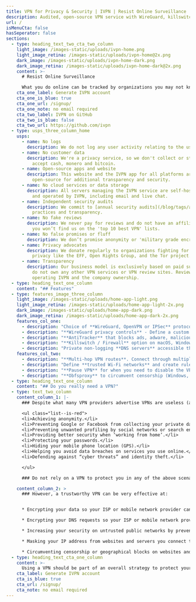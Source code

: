 ```yaml
---
title: VPN for Privacy & Security | IVPN | Resist Online Surveillance
description: Audited, open-source VPN service with WireGuard, killswitch and tracker blocker. No logs, no false promises. Anonymous signup with 30 day money back guarantee.
url: /
isMenuCta: false
hasSeperator: false
sections:
  - type: heading_text_two_cta_two_column
    light_image: /images-static/uploads/ivpn-home.png
    light_image_retina: /images-static/uploads/ivpn-home@2x.png
    dark_image: /images-static/uploads/ivpn-home-dark.png
    dark_image_retina: /images-static/uploads/ivpn-home-dark@2x.png
    content: >-
      # Resist Online Surveillance 

      What you do online can be tracked by organizations you may not know or trust and become part of a permanent record. A VPN can’t solve this on its own, but can prevent your ISP from being able to share or sell your data.
    cta_one_label: Generate IVPN account
    cta_one_is_blue: true
    cta_one_url: /signup/
    cta_one_note: no email required
    cta_two_label: IVPN on GitHub
    cta_two_is_blue: false
    cta_two_url: https://github.com/ivpn
  - type: usps_three_column_home
    usps:
      - name: No logs
        description: We do not log any user activity relating to the use of the VPN service, as explained in our clear [privacy policy](/privacy).
      - name: No customer data
        description: We're a privacy service, so we don't collect or store any personal data on sign-up, not even your email. We also
          accept cash, monero and bitcoin.
      - name: Open-source apps and website
        description: This website and the IVPN app for all platforms are
          open-source for additional transparency and security.
      - name: No cloud services or data storage
        description: All servers managing the IVPN service are self-hosted
          and operated by IVPN, including email and live chat.
      - name: Independent security audits
        description: We commit to [annual security audits](/blog/tags/audit/) to improve our security
          practices and transparency.
      - name: No fake reviews
        description: We never pay for reviews and do not have an affiliate program, so
          you won’t find us on the 'top 10 best VPN' lists.
      - name: No false promises or fluff
        description: We don’t promise anonymity or 'military grade encryption'. We publish extensive [privacy guides](/privacy-guides/) and educate our customers on what a VPN can realistically achieve.
      - name: Privacy advocates
        description: We donate regularly to organizations fighting for the right to
          privacy like the EFF, Open Rights Group, and the Tor project.
      - name: Transparency
        description: Our business model is exclusively based on paid subscriptions. We
          do not own any other VPN services or VPN review sites. Review [the team](/team/)
          operating IVPN and the company ownership.
  - type: heading_text_one_column
    content: "## Features"
  - type: features_image_three_column
    light_image: /images-static/uploads/home-app-light.png
    light_image_retina: /images-static/uploads/home-app-light-2x.png
    dark_image: /images-static/uploads/home-app-dark.png
    dark_image_retina: /images-static/uploads/home-app-dark-2x.png
    features_col_one:
      - description: "Choice of **WireGuard, OpenVPN or IPSec** protocols using either the IVPN apps or any other compatible VPN client."
      - description: "**WireGuard privacy controls** - Define a custom schedule for automatic key and IP address rotation."
      - description: "**AntiTracker** that blocks ads, adware, malicious websites and data harvesting trackers."
      - description: "**Killswitch / Firewall** option on macOS, Windows, Linux, Android and using the built-in On-demand feature on iOS. Offers protection against DNS, IPv6, disconnection and WebRTC leaks."
      - description: "Private non-logging **DNS servers** accessible through our VPN."
    features_col_two:
      - description: "**Multi-hop VPN routes**. Connect through multiple servers in separate jurisdictions for enhanced privacy."
      - description: "Define **trusted Wi-Fi networks** and create rules for automatic connection / disconnection."
      - description: "**Pause VPN** for when you need to disable the VPN temporarily after which connection is automatically restored (except iOS)."
      - description: "**Obfsproxy** to circumvent censorship (Windows, macOS and Linux clients)."
  - type: heading_text_one_column
    content: "## Do you really need a VPN?"
  - type: text_two_column
    content_column_1: |-
      ### Despite what many VPN providers advertise VPNs are useless (at best ineffective) at:

      <ul class="list--is-red">
      <li>Achieving anonymity.</li>
      <li>Preventing Google or Facebook from collecting your private data.</li>
      <li>Preventing unwanted profiling by social networks or search engines.</li>
      <li>Providing better security when ‘working from home’.</li>
      <li>Protecting your passwords.</li>
      <li>Hiding your mobile phone location (GPS).</li>
      <li>Helping you avoid data breaches on services you use online.</li>
      <li>Defending against “cyber threats” and identity theft.</li>

      </ul>

      ### Do not rely on a VPN to protect you in any of the above scenarios. 

    content_column_2: >
      ### However, a trustworthy VPN can be very effective at:


      * Encrypting your data so your ISP or mobile network provider cannot monitor or log your online activity. Without a VPN, HTTPS still exposes the domain name or IP address you are visiting to the ISP.

      * Encrypting your DNS requests so your ISP or mobile network provider cannot monitor or log the domains you visit. 

      * Increasing your security on untrusted public networks by preventing MITM attacks.

      * Masking your IP address from websites and servers you connect to.

      * Circumventing censorship or geographical blocks on websites and content. 
  - type: heading_text_cta_one_column
    content: >-
      Using a VPN should be part of an overall strategy to protect your privacy - **but only if you trust the VPN provider more than your ISP**.
    cta_label: Generate IVPN account
    cta_is_blue: true
    cta_url: /signup/
    cta_note: no email required
---
```

